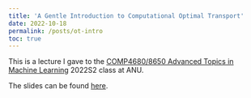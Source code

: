 ```yaml
---
title: 'A Gentle Introduction to Computational Optimal Transport'
date: 2022-10-18
permalink: /posts/ot-intro
toc: true
---
```

This is a lecture I gave to the [COMP4680/8650 Advanced Topics in Machine Learning](../_teaching/2022-AML.md) 2022S2 class at ANU.

The slides can be found [here](../files/ANU_OT_Slides.pdf).
